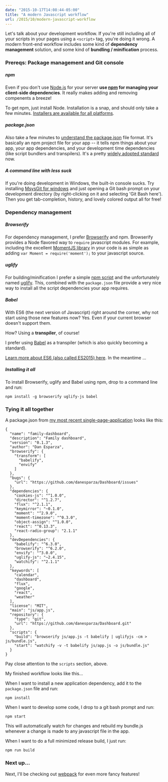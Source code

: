 ```yaml
---
date: "2015-10-17T14:08:44-05:00"
title: "A modern Javascript workflow"
url: /2015/10/modern-javascript-workflow
---
```


Let's talk about your development workflow.  If you're still including all of your scripts in your pages using a `<script>` tag, you're doing it wrong.  A modern front-end workflow includes some kind of **dependency management** solution, and some kind of **bundling / minification** process. 

### Prereqs: Package management and Git console
##### npm
Even if you don't use [Node.js](https://nodejs.org/) for your server **use [npm](https://docs.npmjs.com/getting-started/what-is-npm) for managing your client-side dependencies**.  It really makes adding and removing compenents a breeze!  

To get npm, just install Node.  Installation is a snap, and should only take a few minutes.  [Installers are available for all platforms](https://nodejs.org/).

##### package.json
Also take a few minutes to [understand the package.json](http://browsenpm.org/package.json) file format.  It's basically an npm project file for your app -- it tells npm things about your app, your app dependencies, and your development time dependencies (like script bundlers and transpilers).  It's a pretty [widely adopted standard](https://github.com/search?q=package.json&type=Code&utf8=%E2%9C%93) now. 

##### A command line with less suck
If you're doing development in Windows, the built-in console sucks.  Try installing [MsysGit for windows](https://git-for-windows.github.io/) and just opening a Git bash prompt on your development directory (by right-clicking on it and selecting 'Git Bash here').  Then you get tab-completion, history, and lovely colored output all for free!

### Dependency management
##### Browserify
For dependency management, I prefer [Browserify](http://browserify.org/) and npm.  Browserify provides a Node flavored way to `require` javascript modules.  For example, including the excellent [MomentJS library](http://momentjs.com/) in your code is as simple as adding `var Moment = require('moment');` to your javascript source.

##### uglify
For building/minification I prefer a simple [npm script](https://github.com/danesparza/Dashboard/blob/master/package.json#L48) and the unfortunately named [uglify](https://github.com/mishoo/UglifyJS2).  This, combined with the `package.json` file provide a very nice way to install all the script dependencies your app requires.  

##### Babel
With ES6 (the next version of Javascript) right around the corner, why not start using those new features now?  Yes.  Even if your current browser doesn't support them.  

How?  Using a **transpiler**, of course!  

I prefer using [Babel](https://babeljs.io/) as a transpiler (which is also quickly becoming a standard).

[Learn more about ES6 (also called ES2015) here](https://babeljs.io/docs/learn-es2015/).  In the meantime ... 

##### Installing it all
To install Browserify, uglify and Babel using npm, drop to a command line and run:

	npm install -g browserify uglify-js babel

### Tying it all together
A package.json from [my most recent single-page-application](https://github.com/danesparza/Dashboard) looks like this:

	{
	  "name": "family-dashboard",
	  "description": "Family dashboard",
	  "version": "0.1.3",
	  "author": "Dan Esparza",
	  "browserify": {
	    "transform": [
	      "babelify",
	      "envify"
	    ]
	  },
	  "bugs": {
	    "url": "https://github.com/danesparza/Dashboard/issues"
	  },
	  "dependencies": {
	    "cookies-js": "^1.0.0",
	    "director": "^1.2.7",
	    "flux": "^2.1.1",
	    "keymirror": "~0.1.0",
	    "moment": "^2.9.0",
	    "moment-timezone": "^0.3.0",
	    "object-assign": "^1.0.0",
	    "react": "^0.13.3",
	    "react-radio-group": "2.1.1"
	  },
	  "devDependencies": {
	    "babelify": "^6.3.0",
	    "browserify": "^6.2.0",
	    "envify": "^3.0.0",
	    "uglify-js": "~2.4.15",
	    "watchify": "^2.1.1"
	  },
	  "keywords": [
	    "calendar",
	    "dashboard",
	    "flux",
	    "google",
	    "react",
	    "weather"
	  ],
	  "license": "MIT",
	  "main": "js/app.js",
	  "repository": {
	    "type": "git",
	    "url": "https://github.com/danesparza/Dashboard.git"
	  },
	  "scripts": {
	    "build": "browserify js/app.js -t babelify | uglifyjs -cm > js/bundle.js",
	    "start": "watchify -v -t babelify js/app.js -o js/bundle.js"
	  }
	}

Pay close attention to the `scripts` section, above.  

My finished workflow looks like this...  

When I want to install a new application dependency, add it to the `package.json` file and run:

	npm install

When I want to develop some code, I drop to a git bash prompt and run:
	
	npm start

This will automatically watch for changes and rebuild my bundle.js whenever a change is made to any javascript file in the app.

When I want to do a full minimized release build, I just run:

	npm run build


### Next up...
Next, I'll be checking out [webpack](https://webpack.github.io/) for even more fancy features!